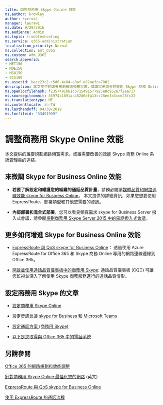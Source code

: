 ```yaml
---
title: 調整商務用 Skype Online 效能
ms.author: krowley
author: kccross
manager: laurawi
ms.date: 9/29/2016
ms.audience: Admin
ms.topic: troubleshooting
ms.service: o365-administration
localization_priority: Normal
ms.collection: Ent_O365
ms.custom: Adm_O365
search.appverid:
- MET150
- MOE150
- MSO150
- BCS160
ms.assetid: beec23c2-c5d6-4e84-a8af-e82aefca7802
description: 本文提供的誰要規劃網路頻寬需求，或誰需要改善的效能 Skype 商務 Online 系統管理員的連結。
ms.openlocfilehash: f2357491b61c6715491577925e8c952a7f2ea717
ms.sourcegitcommit: 85974a1891ac45286efa13cc76eefa3cce28fc22
ms.translationtype: MT
ms.contentlocale: zh-TW
ms.lasthandoff: 04/30/2019
ms.locfileid: "33491999"
---
```

# <a name="tune-skype-for-business-online-performance"></a>調整商務用 Skype Online 效能

本文提供的誰要規劃網路頻寬需求，或誰需要改善的效能 Skype 商務 Online 系統管理員的連結。 
  
## <a name="fine-tuning-skype-for-business-online-performance"></a>來微調 Skype for Business Online 效能

- **若要了解設定和維護您的組織的通話品質計量**，請務必閱讀[媒體品質和網路連線效能 skype for Business Online](https://docs.microsoft.com/skypeforbusiness/optimizing-your-network/media-quality-and-network-connectivity-performance)。 本文提供的詳細資訊，如果您想要使用 ExpressRoute，部署類型和其他您需要的資訊。
    
- **內部部署和混合式部署**，您可以看見頻寬需求 skype for Business Server 撥入式會議，請參閱[規劃商務用 Skype Server 2015 中的電話撥入式會議](https://docs.microsoft.com/skypeforbusiness/plan-your-deployment/conferencing/dial-in-conferencing)。
    
## <a name="more-ways-to-improve-skype-for-business-online-performance"></a>更多如何增進 Skype for Business Online 效能

- [ExpressRoute 與 QoS skype for Business Online](https://docs.microsoft.com/skypeforbusiness/optimizing-your-network/expressroute-and-qos-in-skype-for-business-online)： 透過使用 Azure ExpressRoute for Office 365 和 Skype 商務 Online 專用的網路連線連線到 Office 365。 
    
- [開啟並使用通話品質儀表板中的商務用 Skype](https://docs.microsoft.com/SkypeForBusiness/using-call-quality-in-your-organization/turning-on-and-using-call-quality-dashboard): 通話品質儀表板 (CQD) 可讓您監視並深入了解使用 Skype 商務服務進行的通話品質情形。 
    
## <a name="articles-on-setting-up-skype-for-business-online"></a>設定商務用 Skype 的文章

- [設定商務用 Skype Online](https://docs.microsoft.com/skypeforbusiness/set-up-skype-for-business-online/set-up-skype-for-business-online)
    
- [設定音訊會議 skype for Business 和 Microsoft Teams](https://docs.microsoft.com/skypeforbusiness/audio-conferencing-in-office-365/set-up-audio-conferencing)
    
- [設定通話方案 (商務用 Skype)](https://docs.microsoft.com/SkypeForBusiness/what-are-calling-plans-in-office-365/set-up-calling-plans)
    
- [以下是您取得與 Office 365 中的電話系統](https://docs.microsoft.com/skypeforbusiness/what-is-phone-system-in-office-365/here-s-what-you-get-with-phone-system)
    
## <a name="see-also"></a>另請參閱

[Office 365 的網路規劃和效能調整](network-planning-and-performance.md)
  
[針對商務用 Skype Online 最佳化您的網路](https://docs.microsoft.com/skypeforbusiness/optimizing-your-network/optimizing-your-network) (英文)
  
[ExpressRoute 與 QoS skype for Business Online](https://docs.microsoft.com/skypeforbusiness/optimizing-your-network/expressroute-and-qos-in-skype-for-business-online)
  
[使用 ExpressRoute 的通話流程](https://docs.microsoft.com/skypeforbusiness/optimizing-your-network/call-flow-using-expressroute)

